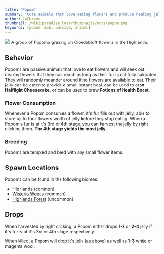 ```yaml
---
title: "Popom"
summary: "Cute animals that love eating flowers and produce healing jelly"
author: 24Chrome
thumbnail: /wiki/paradise_lost/thumbnails/mobs/popom.png
keywords: [popom, mob, passive, animal]
---
```


<img src="/wiki/paradise_lost/mobs/popom.png">
A group of Popoms grazing on Cloudsbluff flowers in the Highlands.

## Behavior
Popoms are passive animals that love to eat flowers and will seek out nearby flowers that they can reach as long as their fur is not fully saturated. 
They will randomly meander around if no flowers are available to eat. 
Their jelly can be eaten to provide a small instant heal, can be used to craft **Halflight Cheesecake**, or can be used to brew **Potions of Health Boost**.

### Flower Consumption
Whenever a Popom consumes a flower, it's fur fills out with jelly, able to store up to four flowers worth of jelly before they stop eating. When a Popom's fur is at it's 3rd or 4th stage, you can harvest the jelly by right clicking them. **The 4th stage yields the most jelly**.

### Breeding
Popoms are tempted and bred with any small flower items.

## Spawn Locations
Popoms can be found in the following biomes:
* [Highlands](/wiki/paradise-lost/biomes/highlands/) (common)
* [Wisteria Woods](/wiki/paradise-lost/biomes/wisteria-woods/) (common)
* [Highlands Forest](/wiki/paradise-lost/biomes/highlands-forest/) (uncommon)

## Drops

When harvested by right clicking, a Popom either drops **1-2** or **2-4** jelly if it's fur is at it's 3rd or 4th stage respectively.

When killed, a Popom will drop it's jelly (as above) as well as **1-3** white or magenta wool.